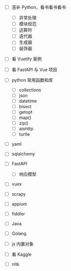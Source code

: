 - [ ] 恶补 Python，看书看书看书
    - [ ] 异常处理
    - [ ] 模块规范
    - [ ] 运算符
    - [ ] 迭代器
    - [ ] 生成器
    - [ ] 装饰器
- [ ] 看 Vuetify 案例
- [ ] 看 FastAPI 与 Vue 项目
- [ ] python 常用函数和库
    - [ ] collections
    - [ ] json
    - [ ] datetime
    - [ ] bisect
    - [ ] getopt
    - [ ] map()
    - [ ] zip()
    - [ ] aiohttp
    - [ ] turtle
- [ ] yaml
- [ ] sqlalchemy
- [ ] FastAPI
    - [ ] 响应模型
- [ ] vuex
- [ ] scrapy
- [ ] appium
- [ ] fiddler
- [ ] Java
- [ ] Golang
- [ ] js 内置对象
- [ ] 看 Kaggle
- [ ] nltk

